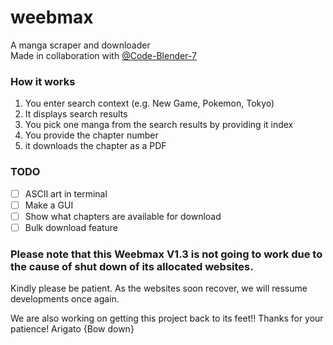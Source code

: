 # weebmax
A manga scraper and downloader\
Made in collaboration with [@Code-Blender-7](https://github.com/Code-Blender-7)

### How it works

1. You enter search context (e.g. New Game, Pokemon, Tokyo)
2. It displays search results
3. You pick one manga from the search results by providing it index
4. You provide the chapter number
5. it downloads the chapter as a PDF

### TODO
- [ ] ASCII art in terminal
- [ ] Make a GUI
- [ ] Show what chapters are available for download
- [ ] Bulk download feature

### Please note that this Weebmax V1.3 is not going to work due to the cause of shut down of its allocated websites.
Kindly please be patient. As the websites soon recover, we will ressume developments once again.

We are also working on getting this project back to its feet!!
Thanks for your patience!
Arigato {Bow down}
